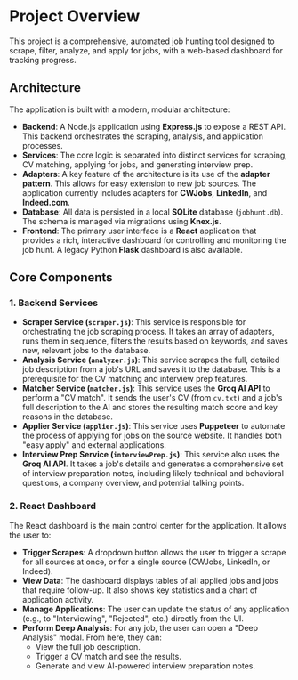 # Project Overview

This project is a comprehensive, automated job hunting tool designed to scrape, filter, analyze, and apply for jobs, with a web-based dashboard for tracking progress.

## Architecture

The application is built with a modern, modular architecture:

*   **Backend**: A Node.js application using **Express.js** to expose a REST API. This backend orchestrates the scraping, analysis, and application processes.
*   **Services**: The core logic is separated into distinct services for scraping, CV matching, applying for jobs, and generating interview prep.
*   **Adapters**: A key feature of the architecture is its use of the **adapter pattern**. This allows for easy extension to new job sources. The application currently includes adapters for **CWJobs**, **LinkedIn**, and **Indeed.com**.
*   **Database**: All data is persisted in a local **SQLite** database (`jobhunt.db`). The schema is managed via migrations using **Knex.js**.
*   **Frontend**: The primary user interface is a **React** application that provides a rich, interactive dashboard for controlling and monitoring the job hunt. A legacy Python **Flask** dashboard is also available.

## Core Components

### 1. Backend Services

*   **Scraper Service (`scraper.js`)**: This service is responsible for orchestrating the job scraping process. It takes an array of adapters, runs them in sequence, filters the results based on keywords, and saves new, relevant jobs to the database.
*   **Analysis Service (`analyzer.js`)**: This service scrapes the full, detailed job description from a job's URL and saves it to the database. This is a prerequisite for the CV matching and interview prep features.
*   **Matcher Service (`matcher.js`)**: This service uses the **Groq AI API** to perform a "CV match". It sends the user's CV (from `cv.txt`) and a job's full description to the AI and stores the resulting match score and key reasons in the database.
*   **Applier Service (`applier.js`)**: This service uses **Puppeteer** to automate the process of applying for jobs on the source website. It handles both "easy apply" and external applications.
*   **Interview Prep Service (`interviewPrep.js`)**: This service also uses the **Groq AI API**. It takes a job's details and generates a comprehensive set of interview preparation notes, including likely technical and behavioral questions, a company overview, and potential talking points.

### 2. React Dashboard

The React dashboard is the main control center for the application. It allows the user to:

*   **Trigger Scrapes**: A dropdown button allows the user to trigger a scrape for all sources at once, or for a single source (CWJobs, LinkedIn, or Indeed).
*   **View Data**: The dashboard displays tables of all applied jobs and jobs that require follow-up. It also shows key statistics and a chart of application activity.
*   **Manage Applications**: The user can update the status of any application (e.g., to "Interviewing", "Rejected", etc.) directly from the UI.
*   **Perform Deep Analysis**: For any job, the user can open a "Deep Analysis" modal. From here, they can:
    *   View the full job description.
    *   Trigger a CV match and see the results.
    *   Generate and view AI-powered interview preparation notes.